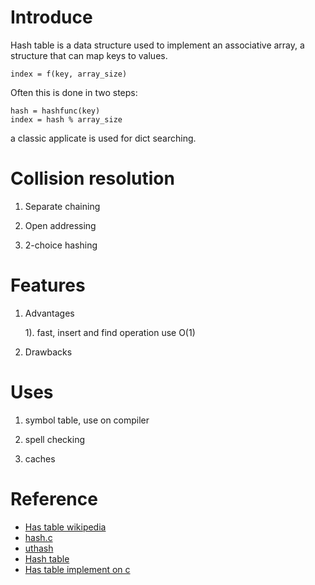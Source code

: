 Introduce
=========
Hash table is a data structure used to implement an associative array, a structure 
that can map keys to values.

	index = f(key, array_size)

Often this is done in two steps:

	hash = hashfunc(key)
	index = hash % array_size

a classic applicate is used for dict searching.

Collision resolution
====================
1. Separate chaining

2. Open addressing

3. 2-choice hashing

Features
=========
1. Advantages

	1). fast, insert and find operation use O(1)

2. Drawbacks

Uses
====
1. symbol table, use on compiler

2. spell checking

3. caches

Reference
=========
* [Has table wikipedia](http://en.wikipedia.org/wiki/Hash_table)
* [hash.c](https://gist.github.com/tonious/1377667)
* [uthash](http://uthash.sourceforge.net/)
* [Hash table](http://www.cnblogs.com/Anker/archive/2013/01/27/2879150.html)
* [Has table implement on c](http://www.cnblogs.com/xiekeli/archive/2012/01/13/2321207.html)
